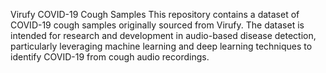 Virufy COVID-19 Cough Samples
This repository contains a dataset of COVID-19 cough samples originally sourced from Virufy. The dataset is intended for research and development in audio-based disease detection, particularly leveraging machine learning and deep learning techniques to identify COVID-19 from cough audio recordings.
